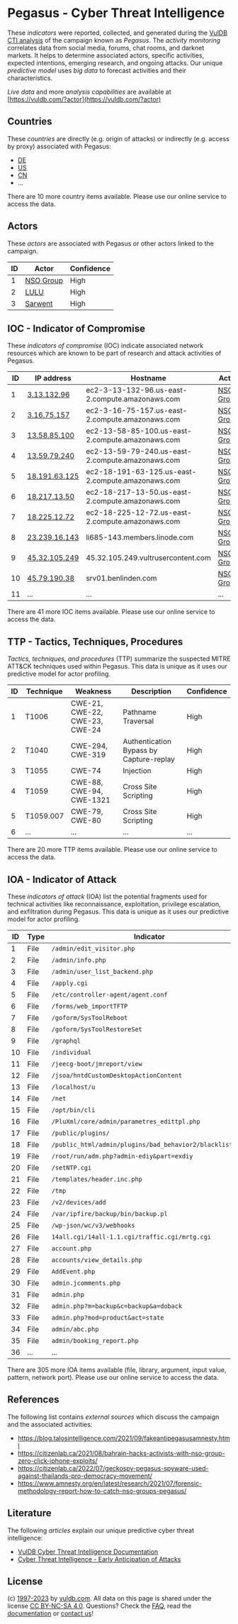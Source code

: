 # Pegasus - Cyber Threat Intelligence

These _indicators_ were reported, collected, and generated during the [VulDB CTI analysis](https://vuldb.com/?kb.cti) of the campaign known as _Pegasus_. The _activity monitoring_ correlates data from social media, forums, chat rooms, and darknet markets. It helps to determine associated actors, specific activities, expected intentions, emerging research, and ongoing attacks. Our unique _predictive model_ uses _big data_ to forecast activities and their characteristics.

_Live data_ and more _analysis capabilities_ are available at [https://vuldb.com/?actor](https://vuldb.com/?actor)

## Countries

These _countries_ are directly (e.g. origin of attacks) or indirectly (e.g. access by proxy) associated with Pegasus:

* [DE](https://vuldb.com/?country.de)
* [US](https://vuldb.com/?country.us)
* [CN](https://vuldb.com/?country.cn)
* ...

There are 10 more country items available. Please use our online service to access the data.

## Actors

These _actors_ are associated with Pegasus or other actors linked to the campaign.

ID | Actor | Confidence
-- | ----- | ----------
1 | [NSO Group](https://vuldb.com/?actor.nso_group) | High
2 | [LULU](https://vuldb.com/?actor.lulu) | High
3 | [Sarwent](https://vuldb.com/?actor.sarwent) | High

## IOC - Indicator of Compromise

These _indicators of compromise_ (IOC) indicate associated network resources which are known to be part of research and attack activities of Pegasus.

ID | IP address | Hostname | Actor | Confidence
-- | ---------- | -------- | ----- | ----------
1 | [3.13.132.96](https://vuldb.com/?ip.3.13.132.96) | ec2-3-13-132-96.us-east-2.compute.amazonaws.com | [NSO Group](https://vuldb.com/?actor.nso_group) | Medium
2 | [3.16.75.157](https://vuldb.com/?ip.3.16.75.157) | ec2-3-16-75-157.us-east-2.compute.amazonaws.com | [NSO Group](https://vuldb.com/?actor.nso_group) | Medium
3 | [13.58.85.100](https://vuldb.com/?ip.13.58.85.100) | ec2-13-58-85-100.us-east-2.compute.amazonaws.com | [NSO Group](https://vuldb.com/?actor.nso_group) | Medium
4 | [13.59.79.240](https://vuldb.com/?ip.13.59.79.240) | ec2-13-59-79-240.us-east-2.compute.amazonaws.com | [NSO Group](https://vuldb.com/?actor.nso_group) | Medium
5 | [18.191.63.125](https://vuldb.com/?ip.18.191.63.125) | ec2-18-191-63-125.us-east-2.compute.amazonaws.com | [NSO Group](https://vuldb.com/?actor.nso_group) | Medium
6 | [18.217.13.50](https://vuldb.com/?ip.18.217.13.50) | ec2-18-217-13-50.us-east-2.compute.amazonaws.com | [NSO Group](https://vuldb.com/?actor.nso_group) | Medium
7 | [18.225.12.72](https://vuldb.com/?ip.18.225.12.72) | ec2-18-225-12-72.us-east-2.compute.amazonaws.com | [NSO Group](https://vuldb.com/?actor.nso_group) | Medium
8 | [23.239.16.143](https://vuldb.com/?ip.23.239.16.143) | li685-143.members.linode.com | [NSO Group](https://vuldb.com/?actor.nso_group) | High
9 | [45.32.105.249](https://vuldb.com/?ip.45.32.105.249) | 45.32.105.249.vultrusercontent.com | [NSO Group](https://vuldb.com/?actor.nso_group) | High
10 | [45.79.190.38](https://vuldb.com/?ip.45.79.190.38) | srv01.benlinden.com | [NSO Group](https://vuldb.com/?actor.nso_group) | High
11 | ... | ... | ... | ...

There are 41 more IOC items available. Please use our online service to access the data.

## TTP - Tactics, Techniques, Procedures

_Tactics, techniques, and procedures_ (TTP) summarize the suspected MITRE ATT&CK techniques used within Pegasus. This data is unique as it uses our predictive model for actor profiling.

ID | Technique | Weakness | Description | Confidence
-- | --------- | -------- | ----------- | ----------
1 | T1006 | CWE-21, CWE-22, CWE-23, CWE-24 | Pathname Traversal | High
2 | T1040 | CWE-294, CWE-319 | Authentication Bypass by Capture-replay | High
3 | T1055 | CWE-74 | Injection | High
4 | T1059 | CWE-88, CWE-94, CWE-1321 | Cross Site Scripting | High
5 | T1059.007 | CWE-79, CWE-80 | Cross Site Scripting | High
6 | ... | ... | ... | ...

There are 20 more TTP items available. Please use our online service to access the data.

## IOA - Indicator of Attack

These _indicators of attack_ (IOA) list the potential fragments used for technical activities like reconnaissance, exploitation, privilege escalation, and exfiltration during Pegasus. This data is unique as it uses our predictive model for actor profiling.

ID | Type | Indicator | Confidence
-- | ---- | --------- | ----------
1 | File | `/admin/edit_visitor.php` | High
2 | File | `/admin/info.php` | High
3 | File | `/admin/user_list_backend.php` | High
4 | File | `/apply.cgi` | Medium
5 | File | `/etc/controller-agent/agent.conf` | High
6 | File | `/forms/web_importTFTP` | High
7 | File | `/goform/SysToolReboot` | High
8 | File | `/goform/SysToolRestoreSet` | High
9 | File | `/graphql` | Medium
10 | File | `/individual` | Medium
11 | File | `/jeecg-boot/jmreport/view` | High
12 | File | `/jsoa/hntdCustomDesktopActionContent` | High
13 | File | `/localhost/u` | Medium
14 | File | `/net` | Low
15 | File | `/opt/bin/cli` | Medium
16 | File | `/PluXml/core/admin/parametres_edittpl.php` | High
17 | File | `/public/plugins/` | High
18 | File | `/public_html/admin/plugins/bad_behavior2/blacklist.php` | High
19 | File | `/root/run/adm.php?admin-ediy&part=exdiy` | High
20 | File | `/setNTP.cgi` | Medium
21 | File | `/templates/header.inc.php` | High
22 | File | `/tmp` | Low
23 | File | `/v2/devices/add` | High
24 | File | `/var/ipfire/backup/bin/backup.pl` | High
25 | File | `/wp-json/wc/v3/webhooks` | High
26 | File | `14all.cgi/14all-1.1.cgi/traffic.cgi/mrtg.cgi` | High
27 | File | `account.php` | Medium
28 | File | `accounts/view_details.php` | High
29 | File | `AddEvent.php` | Medium
30 | File | `admin.jcomments.php` | High
31 | File | `admin.php` | Medium
32 | File | `admin.php?m=backup&c=backup&a=doback` | High
33 | File | `admin.php?mod=product&act=state` | High
34 | File | `admin/abc.php` | High
35 | File | `admin/booking_report.php` | High
36 | ... | ... | ...

There are 305 more IOA items available (file, library, argument, input value, pattern, network port). Please use our online service to access the data.

## References

The following list contains _external sources_ which discuss the campaign and the associated activities:

* https://blog.talosintelligence.com/2021/09/fakeantipegasusamnesty.html
* https://citizenlab.ca/2021/08/bahrain-hacks-activists-with-nso-group-zero-click-iphone-exploits/
* https://citizenlab.ca/2022/07/geckospy-pegasus-spyware-used-against-thailands-pro-democracy-movement/
* https://www.amnesty.org/en/latest/research/2021/07/forensic-methodology-report-how-to-catch-nso-groups-pegasus/

## Literature

The following _articles_ explain our unique predictive cyber threat intelligence:

* [VulDB Cyber Threat Intelligence Documentation](https://vuldb.com/?kb.cti)
* [Cyber Threat Intelligence - Early Anticipation of Attacks](https://www.scip.ch/en/?labs.20201022)

## License

(c) [1997-2023](https://vuldb.com/?kb.changelog) by [vuldb.com](https://vuldb.com/?kb.about). All data on this page is shared under the license [CC BY-NC-SA 4.0](https://creativecommons.org/licenses/by-nc-sa/4.0/). Questions? Check the [FAQ](https://vuldb.com/?kb.faq), read the [documentation](https://vuldb.com/?kb) or [contact us](https://vuldb.com/?contact)!
